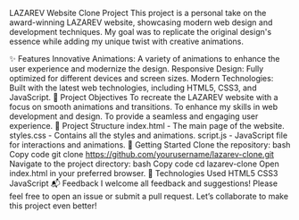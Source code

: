 LAZAREV Website Clone Project
This project is a personal take on the award-winning LAZAREV website, showcasing modern web design and development techniques. My goal was to replicate the original design's essence while adding my unique twist with creative animations.

✨ Features
Innovative Animations: A variety of animations to enhance the user experience and modernize the design.
Responsive Design: Fully optimized for different devices and screen sizes.
Modern Technologies: Built with the latest web technologies, including HTML5, CSS3, and JavaScript.
🎯 Project Objectives
To recreate the LAZAREV website with a focus on smooth animations and transitions.
To enhance my skills in web development and design.
To provide a seamless and engaging user experience.
📂 Project Structure
index.html - The main page of the website.
styles.css - Contains all the styles and animations.
script.js - JavaScript file for interactions and animations.
🚀 Getting Started
Clone the repository:
bash
Copy code
git clone https://github.com/yourusername/lazarev-clone.git
Navigate to the project directory:
bash
Copy code
cd lazarev-clone
Open index.html in your preferred browser.
🔧 Technologies Used
HTML5
CSS3
JavaScript
📬 Feedback
I welcome all feedback and suggestions! Please feel free to open an issue or submit a pull request. Let’s collaborate to make this project even better!
